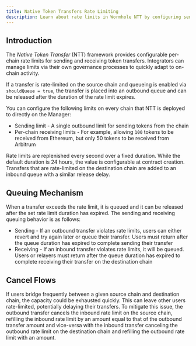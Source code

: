 ```yaml
---
title: Native Token Transfers Rate Limiting
description: Learn about rate limits in Wormhole NTT by configuring send/receive limits, queuing, and canceling flows to manage multichain token transfers efficiently.
---
```


## Introduction

The _Native Token Transfer_ (NTT) framework provides configurable per-chain rate limits for sending and receiving token transfers. Integrators can manage limits via their own governance processes to quickly adapt to on-chain activity.

If a transfer is rate-limited on the source chain and queueing is enabled via `shouldQueue = true`, the transfer is placed into an outbound queue and can be released after the duration of the rate limit expires.

You can configure the following limits on every chain that NTT is deployed to directly on the Manager:

- Sending limit - A single outbound limit for sending tokens from the chain
- Per-chain receiving limits - For example, allowing `100` tokens to be received from Ethereum, but only 50 tokens to be received from Arbitrum

Rate limits are replenished every second over a fixed duration. While the default duration is 24 hours, the value is configurable at contract creation. Transfers that are rate-limited on the destination chain are added to an inbound queue with a similar release delay.

## Queuing Mechanism

When a transfer exceeds the rate limit, it is queued and it can be released after the set rate limit duration has expired. The sending and receiving queuing behavior is as follows:

- Sending - If an outbound transfer violates rate limits, users can either revert and try again later or queue their transfer. Users must return after the queue duration has expired to complete sending their transfer
- Receiving - If an inbound transfer violates rate limits, it will be queued. Users or relayers must return after the queue duration has expired to complete receiving their transfer on the destination chain
    
## Cancel Flows

If users bridge frequently between a given source chain and destination chain, the capacity could be exhausted quickly. This can leave other users rate-limited, potentially delaying their transfers. To mitigate this issue, the outbound transfer cancels the inbound rate limit on the source chain, refilling the inbound rate limit by an amount equal to that of the outbound transfer amount and vice-versa with the inbound transfer canceling the outbound rate limit on the destination chain and refilling the outbound rate limit with an amount.